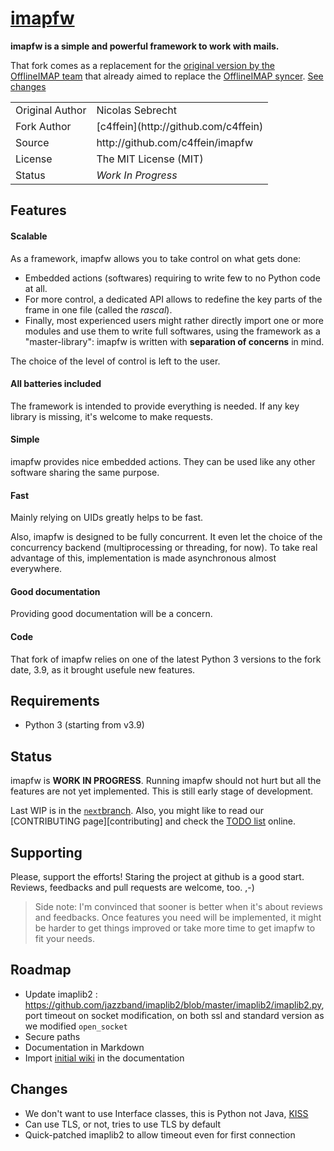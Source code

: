 # [imapfw](https://github.com/c4ffein/imapfw)

**imapfw is a simple and powerful framework to work with mails.**

That fork comes as a replacement for the [original version by the OfflineIMAP team](https://github.com/OfflineIMAP/imapfw) that already aimed to replace the [OfflineIMAP syncer](https://github.com/OfflineIMAP/offlineimap).
[See changes](#see-changes)
<!-- **Check out the [official website][website] to get last news *([RSS][feed])* about imapfw.** -->
<!--Also, we have room at
[![Gitter](https://badges.gitter.im/c4ffein/imapfw.svg)](https://gitter.im/c4ffein/imapfw?utm_source=badge&utm_medium=badge&utm_campaign=pr-badge)
for more instant chatting.-->

<!--
TODO - c4ffein : use special shield instead
[![Latest release](https://img.shields.io/badge/latest release-v0.020-blue.svg)](https://github.com/c4ffein/imapfw/releases)
-->


<table>
  <tr>    <td> Original Author </td>    <td> Nicolas Sebrecht                     </td>    </tr>
  <tr>    <td> Fork Author     </td>    <td> [c4ffein](http://github.com/c4ffein) </td>    </tr>
  <tr>    <td> Source          </td>    <td> http://github.com/c4ffein/imapfw     </td>    </tr>
  <!--tr> <td> Website         </td>    <td> http://imapfw.c4ffein.dev            </td>  </tr-->
  <tr>    <td> License         </td>    <td> The MIT License (MIT)                </td>    </tr>
  <tr>    <td> Status          </td>    <td> <i> Work In Progress </i>            </td>    </tr>
</table>

<!--
* [![Build Status: "master" branch](https://travis-ci.org/c4ffein/imapfw.svg?branch=master)](https://travis-ci.org/c4ffein/imapfw) (master)
* [![codecov.io](https://codecov.io/github/c4ffein/imapfw/coverage.svg?branch=master)](https://codecov.io/github/c4ffein/imapfw?branch=master) (master)
* [![Coverage Status](https://coveralls.io/repos/github/c4ffein/imapfw/badge.svg?branch=master)](https://coveralls.io/github/c4ffein/imapfw?branch=master) (master)
* [![Build Status: "next" branch](https://travis-ci.org/c4ffein/imapfw.svg?branch=next)](https://travis-ci.org/c4ffein/imapfw) (next)
* [![codecov.io "next" branch](https://codecov.io/github/c4ffein/imapfw/coverage.svg?branch=next)](https://codecov.io/github/c4ffein/imapfw?branch=next) (next)
* [![Coverage Status "next" branch](https://coveralls.io/repos/github/c4ffein/imapfw/badge.svg?branch=next)](https://coveralls.io/github/c4ffein/imapfw?branch=next) (next)
-->

<!--
![demo](https://raw.githubusercontent.com/OfflineIMAP/imapfw.github.io/gh-pages/images/imapfw.gif)
-->

## Features

#### Scalable

As a framework, imapfw allows you to take control on what gets done:

* Embedded actions (softwares) requiring to write few to no Python code at all.
* For more control, a dedicated API allows to redefine the key parts of the frame in one file (called the *rascal*).
* Finally, most experienced users might rather directly import one or more modules and use them to write full
  softwares, using the framework as a "master-library": imapfw is written with **separation of concerns** in mind.

The choice of the level of control is left to the user.

#### All batteries included

The framework is intended to provide everything is needed.
If any key library is missing, it's welcome to make requests.

#### Simple

imapfw provides nice embedded actions. They can be used like any other software sharing the same purpose.

#### Fast

Mainly relying on UIDs greatly helps to be fast.

Also, imapfw is designed to be fully concurrent.
It even let the choice of the concurrency backend (multiprocessing or threading, for now).
To take real advantage of this, implementation is made asynchronous almost everywhere.

#### Good documentation

Providing good documentation will be a concern.

<!--
#### Quality

* Testing the framework is done with both static and dynamic testing. Each is used where it's the most relevant:
  - low-level code and modules have unit tests;
  - features like *actions* have black box tests.

* Continous intergration is done with [Travis CI][travis].

* The project is developed with a proven release cycle and release candidates.
-->

#### Code

That fork of imapfw relies on one of the latest Python 3 versions to the fork date, 3.9,
as it brought usefule new features.


## Requirements

* Python 3 (starting from v3.9)


## Status

imapfw is **WORK IN PROGRESS**. Running imapfw should not hurt but all the features are not yet implemented.
This is still early stage of development.

Last WIP is in the [`next`branch](https://github.com/c4ffein/imapfw/tree/next). 
Also, you might like to read our [CONTRIBUTING page][contributing] and check the [TODO list](https://github.com/OfflineIMAP/imapfw/wiki) online.


## Supporting

Please, support the efforts! Staring the project at github is a good start.
Reviews, feedbacks and pull requests are welcome, too. ,-)

> Side note: I'm convinced that sooner is better when it's about reviews and
> feedbacks. Once features you need will be implemented, it might be harder
> to get things improved or take more time to get imapfw to fit your needs.


## Roadmap
- Update imaplib2 : https://github.com/jazzband/imaplib2/blob/master/imaplib2/imaplib2.py, port timeout on socket modification, on both ssl and standard version as we modified `open_socket`
- Secure paths
- Documentation in Markdown
- Import [initial wiki](https://github.com/OfflineIMAP/imapfw/wiki) in the documentation

## Changes
- We don't want to use Interface classes, this is Python not Java, [KISS](https://en.wikipedia.org/wiki/KISS_principle)
- Can use TLS, or not, tries to use TLS by default
- Quick-patched imaplib2 to allow timeout even for first connection
